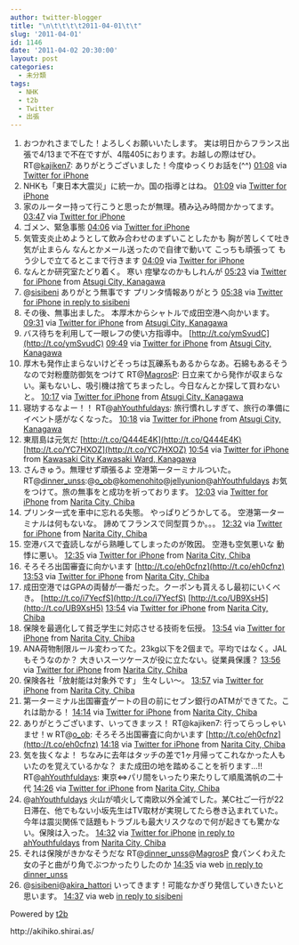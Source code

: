 ```yaml
---
author: twitter-blogger
title: "\n\t\t\t\t2011-04-01\t\t"
slug: '2011-04-01'
id: 1146
date: '2011-04-02 20:30:00'
layout: post
categories:
  - 未分類
tags:
  - NHK
  - t2b
  - Twitter
  - 出張
---
```


<div xmlns:georss="http://www.georss.org/georss">

1.  <span><span>おつかれさまでした！よろしくお願いいたします。 実は明日からフランス出張で4/13まで不在ですが、4階405におります。お越しの際はぜひ。 RT@[kajiken7](http://twitter.com/kajiken7 "kajiken7"): ありがとうございました！今度ゆっくりお話を(^^)</span> <span>[<span>01:08</span>](http://twitter.com/o_ob/status/53790796234756096) <span>via [Twitter for iPhone](http://twitter.com/)</span></span></span>
2.  <span><span>NHKも「東日本大震災」に統一か。国の指導とはね。</span> <span>[<span>01:09</span>](http://twitter.com/o_ob/status/53791160455544832) <span>via [Twitter for iPhone](http://twitter.com/)</span></span></span>
3.  <span><span>家のルーター持って行こうと思ったが無理。積み込み時間かかってます。</span> <span>[<span>03:47</span>](http://twitter.com/o_ob/status/53830831503978496) <span>via [Twitter for iPhone](http://twitter.com/)</span></span></span>
4.  <span><span>ゴメン、緊急事態</span> <span>[<span>04:06</span>](http://twitter.com/o_ob/status/53835665288347649) <span>via [Twitter for iPhone](http://twitter.com/)</span></span></span>
5.  <span><span>気管支炎止めようとして飲み合わせのまずいことしたかも 胸が苦しくて吐き気が止まらん なんとかメール送ったので自律で動いて こっちも頑張って もう少しで立てるとこまで行きます</span> <span>[<span>04:09</span>](http://twitter.com/o_ob/status/53836368576655360) <span>via [Twitter for iPhone](http://twitter.com/)</span></span></span>
6.  <span><span>なんとか研究室たどり着く。 寒い 痙攣なのかもしれんが</span> <span>[<span>05:23</span>](http://twitter.com/o_ob/status/53854904237821952) <span>via [Twitter for iPhone](http://twitter.com/)</span> from [Atsugi City, Kanagawa<span></span>](http://maps.google.com/maps?q=35.48351955,139.34123432)</span></span>
7.  <span><span>@[sisibeni](http://twitter.com/sisibeni "sisibeni") ありがとう無事です プリンタ情報ありがとう</span> <span>[<span>05:38</span>](http://twitter.com/o_ob/status/53858760267010049) <span>via [Twitter for iPhone](http://twitter.com/)</span> [in reply to sisibeni](http://twitter.com/sisibeni/status/53840972659949568)</span></span>
8.  <span><span>その後、無事出ました。 本厚木からシャトルで成田空港へ向かいます。</span> <span>[<span>09:31</span>](http://twitter.com/o_ob/status/53917444691070976) <span>via [Twitter for iPhone](http://twitter.com/)</span> from [Atsugi City, Kanagawa<span></span>](http://maps.google.com/maps?q=35.44735801,139.36707615)</span></span>
9.  <span><span>バス待ちを利用して一眼レフの使い方指導中。 [http://t.co/ymSvudC](http://t.co/ymSvudC)</span> <span>[<span>09:49</span>](http://twitter.com/o_ob/status/53921944919228416) <span>via [Twitter for iPhone](http://twitter.com/)</span> from [Atsugi City, Kanagawa<span></span>](http://maps.google.com/maps?q=35.44010102,139.36237901)</span></span>
10.  <span><span>厚木も発作止まらないけどそっちは瓦礫系もあるからなあ。石綿もあるそうなので対粉塵防御気をつけて RT@[MagrosP](http://twitter.com/MagrosP "MagrosP"): 日立来てから発作が収まらない。薬もないし、吸引機は捨てちまったし。今日なんとか探して買わないと。</span> <span>[<span>10:17</span>](http://twitter.com/o_ob/status/53928915231707136) <span>via [Twitter for iPhone](http://twitter.com/)</span> from [Atsugi City, Kanagawa<span></span>](http://maps.google.com/maps?q=35.43961286,139.35929298)</span></span>
11.  <span><span>寝坊するなよー！！ RT@[ahYouthfuldays](http://twitter.com/ahYouthfuldays "ahYouthfuldays"): 旅行慣れしすぎて、旅行の準備にイベント感がなくなった。</span> <span>[<span>10:18</span>](http://twitter.com/o_ob/status/53929299257999360) <span>via [Twitter for iPhone](http://twitter.com/)</span> from [Atsugi City, Kanagawa<span></span>](http://maps.google.com/maps?q=35.42563682,139.35103952)</span></span>
12.  <span><span>東扇島は元気だ [http://t.co/Q444E4K](http://t.co/Q444E4K) [http://t.co/YC7HXOZ](http://t.co/YC7HXOZ)</span> <span>[<span>10:54</span>](http://twitter.com/o_ob/status/53938425866358784) <span>via [Twitter for iPhone](http://twitter.com/)</span> from [Kawasaki City Kawasaki Ward, Kanagawa<span></span>](http://maps.google.com/maps?q=35.4876486,139.73427987)</span></span>
13.  <span><span>さんきゅう。無理せず頑張るよ 空港第一ターミナルついた。 RT@[dinner_unss](http://twitter.com/dinner_unss "dinner_unss"):@[o_ob](http://twitter.com/o_ob "o_ob")@[komenohito](http://twitter.com/komenohito "komenohito")@[jellyunion](http://twitter.com/jellyunion "jellyunion")@[ahYouthfuldays](http://twitter.com/ahYouthfuldays "ahYouthfuldays") お気をつけて。旅の無事をと成功を祈っております。</span> <span>[<span>12:03</span>](http://twitter.com/o_ob/status/53955581383409664) <span>via [Twitter for iPhone](http://twitter.com/)</span> from [Narita City, Chiba<span></span>](http://maps.google.com/maps?q=35.77389031,140.38360983)</span></span>
14.  <span><span>プリンタ一式を車中に忘れる失態。 やっぱりどうかしてる。 空港第一ターミナルは何もないな。 諦めてフランスで同型買うか。。。</span> <span>[<span>12:32</span>](http://twitter.com/o_ob/status/53962969146605569) <span>via [Twitter for iPhone](http://twitter.com/)</span> from [Narita City, Chiba<span></span>](http://maps.google.com/maps?q=35.76114523,140.38551586)</span></span>
15.  <span><span>空港バスで査読しながら熟睡してしまったのが敗因。 空港も空気悪いな 動悸に悪い。</span> <span>[<span>12:35</span>](http://twitter.com/o_ob/status/53963825862557696) <span>via [Twitter for iPhone](http://twitter.com/)</span> from [Narita City, Chiba<span></span>](http://maps.google.com/maps?q=35.76065403,140.38672709)</span></span>
16.  <span><span>そろそろ出国審査に向かいます [http://t.co/eh0cfnz](http://t.co/eh0cfnz)</span> <span>[<span>13:53</span>](http://twitter.com/o_ob/status/53983343116685312) <span>via [Twitter for iPhone](http://twitter.com/)</span> from [Narita City, Chiba<span></span>](http://maps.google.com/maps?q=35.76025587,140.38490515)</span></span>
17.  <span><span>成田空港ではGPAの両替が一番だった。クーポンも貰えるし最初にいくべき。 [http://t.co/i7YecfS](http://t.co/i7YecfS) [http://t.co/UB9XsH5](http://t.co/UB9XsH5)</span> <span>[<span>13:54</span>](http://twitter.com/o_ob/status/53983612093214720) <span>via [Twitter for iPhone](http://twitter.com/)</span> from [Narita City, Chiba<span></span>](http://maps.google.com/maps?q=35.76025587,140.38490515)</span></span>
18.  <span><span>保険を最適化して貧乏学生に対応させる技術を伝授。</span> <span>[<span>13:54</span>](http://twitter.com/o_ob/status/53983725729488896) <span>via [Twitter for iPhone](http://twitter.com/)</span> from [Narita City, Chiba<span></span>](http://maps.google.com/maps?q=35.76025587,140.38490515)</span></span>
19.  <span><span>ANA荷物制限ルール変わってた。23kg以下を2個まで。平均ではなく。JALもそうなのか？ 大きいスーツケースが役に立たない。従業員保護？</span> <span>[<span>13:56</span>](http://twitter.com/o_ob/status/53984157537271808) <span>via [Twitter for iPhone](http://twitter.com/)</span> from [Narita City, Chiba<span></span>](http://maps.google.com/maps?q=35.76025587,140.38490515)</span></span>
20.  <span><span>保険各社「放射能は対象外です」 生々しい～。</span> <span>[<span>13:57</span>](http://twitter.com/o_ob/status/53984261224673282) <span>via [Twitter for iPhone](http://twitter.com/)</span> from [Narita City, Chiba<span></span>](http://maps.google.com/maps?q=35.76065403,140.38672709)</span></span>
21.  <span><span>第一ターミナル出国審査ゲートの目の前にセブン銀行のATMができてた。これは助かる！</span> <span>[<span>14:14</span>](http://twitter.com/o_ob/status/53988749683589120) <span>via [Twitter for iPhone](http://twitter.com/)</span> from [Narita City, Chiba<span></span>](http://maps.google.com/maps?q=35.76468259,140.36510878)</span></span>
22.  <span><span>ありがとうございます、いってきまッス！ RT@kajiken7: 行ってらっしゃいませ！w RT@[o_ob](http://twitter.com/o_ob "o_ob"): そろそろ出国審査に向かいます [http://t.co/eh0cfnz](http://t.co/eh0cfnz)</span> <span>[<span>14:18</span>](http://twitter.com/o_ob/status/53989690382106624) <span>via [Twitter for iPhone](http://twitter.com/)</span> from [Narita City, Chiba<span></span>](http://maps.google.com/maps?q=35.76468259,140.36510878)</span></span>
23.  <span><span>気を抜くなよ！ ちなみに去年はタッチの差で1ヶ月帰ってこれなかった人もいたのを覚えているかな？ また成田の地を踏めることを祈ります...!! RT@[ahYouthfuldays](http://twitter.com/ahYouthfuldays "ahYouthfuldays"): 東京⇔パリ間をいったり来たりして順風満帆の二十代</span> <span>[<span>14:26</span>](http://twitter.com/o_ob/status/53991645775011840) <span>via [Twitter for iPhone](http://twitter.com/)</span> from [Narita City, Chiba<span></span>](http://maps.google.com/maps?q=35.75991767,140.38624)</span></span>
24.  <span><span>@[ahYouthfuldays](http://twitter.com/ahYouthfuldays "ahYouthfuldays") 火山が噴火して南欧以外全滅でした。某C社ご一行が22日滞在、他でもない小坂先生はTV取材が実現してたら巻き込まれていた。 今年は震災関係で話題もトラブルも最大リスクなので何が起きても驚かない。保険は入った。</span> <span>[<span>14:32</span>](http://twitter.com/o_ob/status/53993114406367232) <span>via [Twitter for iPhone](http://twitter.com/)</span> [in reply to ahYouthfuldays](http://twitter.com/ahYouthfuldays/status/53992200865984512) from [Narita City, Chiba<span></span>](http://maps.google.com/maps?q=35.75991767,140.38624)</span></span>
25.  <span><span>それは保険がきかなそうだな RT@[dinner_unss](http://twitter.com/dinner_unss "dinner_unss")@[MagrosP](http://twitter.com/MagrosP "MagrosP") 食パンくわえた女の子と曲がり角でぶつかったりしたのか</span> <span>[<span>14:35</span>](http://twitter.com/o_ob/status/53993944236822528) <span>via web</span> [in reply to dinner_unss](http://twitter.com/dinner_unss/status/53987492415799296)</span></span>
26.  <span><span>@[sisibeni](http://twitter.com/sisibeni "sisibeni")@[akira_hattori](http://twitter.com/akira_hattori "akira_hattori") いってきます！可能なかぎり発信していきたいと思います。</span> <span>[<span>14:37</span>](http://twitter.com/o_ob/status/53994425587744768) <span>via web</span> [in reply to sisibeni](http://twitter.com/sisibeni/status/53989439386550273)</span></span>

</div>

Powered by [t2b](http://t2b.utilz.jp/)

<div>http://akihiko.shirai.as/</div>